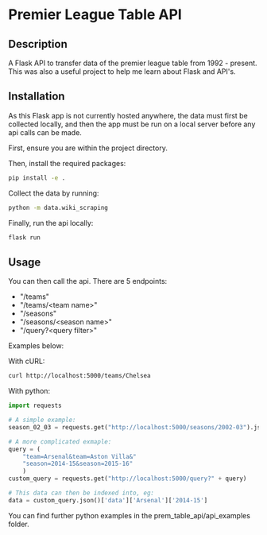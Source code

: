 # Premier League Table API

## Description

A Flask API to transfer data of the premier league table from 1992 - present. 
This was also a useful project to help me learn about Flask and API's.

## Installation

As this Flask app is not currently hosted anywhere, the data must first be 
collected locally, and then the app must be run on a local server before any
api calls can be made.

First, ensure you are within the project directory.

Then, install the required packages:
```bash
pip install -e .
```

Collect the data by running:
```bash
python -m data.wiki_scraping
```

Finally, run the api locally:
```bash
flask run
```

## Usage

You can then call the api. There are 5 endpoints: 
- "/teams"
- "/teams/\<team name>"
- "/seasons"
- "/seasons/\<season name>"
- "/query?\<query filter>"

Examples below:

With cURL:
```bash
curl http://localhost:5000/teams/Chelsea
```

With python:
```python
import requests

# A simple example:
season_02_03 = requests.get("http://localhost:5000/seasons/2002-03").json()

# A more complicated exmaple:
query = (
    "team=Arsenal&team=Aston Villa&"
    "season=2014-15&season=2015-16"
    )
custom_query = requests.get("http://localhost:5000/query?" + query)

# This data can then be indexed into, eg: 
data = custom_query.json()['data']['Arsenal']['2014-15']
```

You can find further python examples in the prem_table_api/api_examples folder.